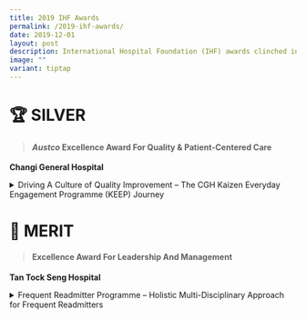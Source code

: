 ```yaml
---
title: 2019 IHF Awards
permalink: /2019-ihf-awards/
date: 2019-12-01
layout: post
description: International Hospital Foundation (IHF) awards clinched in 2019.
image: ""
variant: tiptap
---
```

<h1><strong>🏆 SILVER</strong></h1>
<blockquote>
<h4><em>Austco </em>Excellence Award For Quality &amp; Patient-Centered Care</h4>
</blockquote>
<p><strong>Changi General Hospital</strong>
</p>
<div data-type="detailGroup" class="isomer-accordion-group isomer-accordion isomer-accordion-white">
<details class="isomer-details">
<summary>Driving A Culture of Quality Improvement – The CGH Kaizen Everyday Engagement
Programme (KEEP) Journey</summary>
<div data-type="detailsContent" class="isomer-details-content">
<p>“Small Action + Passion = Big Change” - CGH has successfully transformed
its workplace culture through an innovative ground-up improvement initiative
that proves small changes can yield remarkable results. By employing visual
Kaizen boards across departments, staff at all levels were able to freely
identify challenges and implement solutions, and has revolutionised how
frontline healthcare staff contribute to operational excellence.</p>
<p>The initiative's success is exemplified by numerous impactful innovations,
including the introduction of tamper-proof bags for patient belongings
- a solution that eliminated time-consuming manual recording processes
and was subsequently adopted across hospitals within SingHealth. The programme's
strength lies in its accessibility and immediate impact. Staff-led improvements,
from modified medical supply carriers to innovative patient mobility solutions,
demonstrate how small, cost-effective changes can significantly enhance
both staff efficiency and patient care. The initiative has fostered a culture
where every employee feels empowered to contribute to workplace improvement.</p>
<p>Driving a culture of quality improvement within CGH showcases how empowering
frontline staff can lead to meaningful healthcare innovations.</p>
</div>
</details>
</div>
<p></p>
<h1><strong>🏅 MERIT</strong></h1>
<blockquote>
<h4>Excellence Award For Leadership And Management</h4>
</blockquote>
<p><strong>Tan Tock Seng Hospital</strong>
</p>
<div data-type="detailGroup" class="isomer-accordion-group isomer-accordion isomer-accordion-white">
<details class="isomer-details">
<summary>Frequent Readmitter Programme – Holistic Multi-Disciplinary Approach for
Frequent Readmitters</summary>
<div data-type="detailsContent" class="isomer-details-content">
<p>The Frequent Readmitter (FR) Programme was established to develop effective
and robust processes for proactive identification and management of patients
with a pre-determined number of readmission episodes within a year.The
committee gleaned insights on common FR profiles and past interventions
from initial case reviews to elicit four main patient profiles which are
used to guide patient identification and recommended interventions. The
team also recognised the need for a holistic approach involving different
care providers across inpatient, outpatient and community settings.</p>
<p>Today, with the appointment of a Primary Doctor (PD), oversight of patient
care plans and admissions has not only enabled relationship building and
gathering of consensus among a diverse team, but also serves as a platform
to discuss perspectives and align care goals for patients’ benefit. Care
plans not only address medical needs, but also the social and support needs
of the patient.</p>
<p>The FR Programme remains as one of TTSH's strategic projects, with hospital
readmissions during the period of January to October 2018 reflected a 60%
reduction in the number of patients with &gt;7 readmission episodes, and
3066 patient days avoided with a projected cost avoidance of $3,066,000.</p>
</div>
</details>
</div>
<p></p>